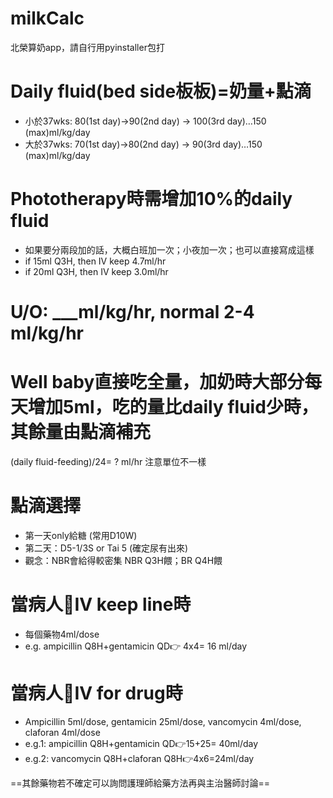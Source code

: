 # milkCalc
北榮算奶app，請自行用pyinstaller包打

# Daily fluid(bed side板板)=奶量+點滴
* 小於37wks: 80(1st day)→90(2nd day) → 100(3rd day)…150 (max)ml/kg/day
* 大於37wks: 70(1st day)→80(2nd day) → 90(3rd day)…150 (max)ml/kg/day
# Phototherapy時需增加10%的daily fluid
* 如果要分兩段加的話，大概白班加一次；小夜加一次；也可以直接寫成這樣
* if 15ml Q3H, then IV keep 4.7ml/hr
* if 20ml Q3H, then IV keep 3.0ml/hr
# U/O: ___ml/kg/hr, normal 2-4 ml/kg/hr
# Well baby直接吃全量，加奶時大部分每天增加5ml，吃的量比daily fluid少時，其餘量由點滴補充
(daily fluid-feeding)/24= ? ml/hr 注意單位不一樣

# 點滴選擇
* 第一天only給糖 (常用D10W)
* 第二天：D5-1/3S or Tai 5 (確定尿有出來)
* 觀念：NBR會給得較密集 NBR Q3H餵；BR Q4H餵

# 當病人:baby:IV keep line時
* 每個藥物4ml/dose
* e.g. ampicillin Q8H+gentamicin QD:point_right: 4x4= 16 ml/day
# 當病人:baby:IV for drug時
* Ampicillin 5ml/dose, gentamicin 25ml/dose, vancomycin 4ml/dose, claforan 4ml/dose
* e.g.1: ampicillin Q8H+gentamicin QD:point_right:15+25= 40ml/day
* e.g.2: vancomycin Q8H+claforan Q8H:point_right:4x6=24ml/day

==其餘藥物若不確定可以詢問護理師給藥方法再與主治醫師討論==
